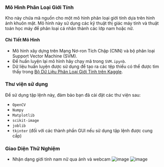 ### Mô Hình Phân Loại Giới Tính

Kho này chứa mã nguồn cho một mô hình phân loại giới tính dựa trên hình ảnh khuôn mặt. Mô hình này sử dụng các kỹ thuật thị giác máy tính và thuật toán học máy để phân loại cá nhân thành các lớp nam hoặc nữ.

#### Chi Tiết Mô Hình
- Mô hình xây dựng trên Mạng Nơ-ron Tích Chập (CNN) và bộ phân loại Support Vector Machine (SVM).
- Để huấn luyện lại mô hình hãy chạy mã trong `SVM.ipynb`.
- Dữ liệu huấn luyện được sử dụng để tạo ra các tệp thiếu có thể được tìm thấy trong [Bộ Dữ Liệu Phân Loại Giới Tính trên Kaggle](https://www.kaggle.com/datasets/cashutosh/gender-classification-dataset).

### Thư viện sử dụng
 Để sử dụng tập lệnh này, đảm bảo bạn đã cài đặt các thư viện sau:
- `OpenCV`
- `Numpy`
- `Matplotlib`
- `scikit-image`
- `joblib`
- `tkinter` (đối với các thành phần GUI nếu sử dụng tập lệnh được cung cấp)
### Giao Diện Thử Nghiệm
- Nhận dạng giới tính nam nữ qua ảnh và webcam
![image](https://github.com/Sangqpham0102/Gender-Identification-with-SVM-CNN-Fusion/assets/119334855/b5b6d3e6-911f-4473-a6d1-8ba7259701e0)
![image](https://github.com/Sangqpham0102/Gender-Identification-with-SVM-CNN-Fusion/assets/119334855/04afd606-56a2-46e7-9bf8-a7fbd5f5a4ee)

